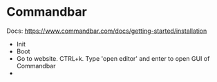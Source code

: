 # Commandbar

Docs: https://www.commandbar.com/docs/getting-started/installation

- Init
- Boot
- Go to website. CTRL+k. Type 'open editor' and enter to open GUI of Commandbar
-
